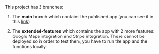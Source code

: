 This project has 2 branches:

1. The **main** branch which contains the published app (you can see it in this [link](https://expo.dev/@carls13/MealsToGo))
   
2. The **extended-features** which contains the app with 2 more features: Google Maps integration and Stripe integration. These cannot be deployed so in order to test them, you have to run the app and the functions locally.